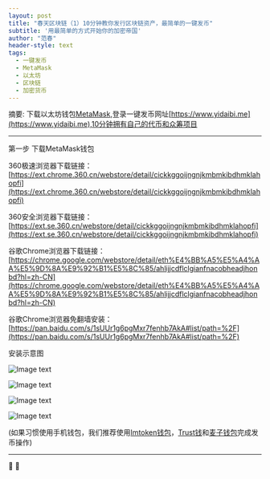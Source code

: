 ```yaml
---
layout: post
title: "春天区块链（1）10分钟教你发行区块链资产，最简单的一键发币"
subtitle: '用最简单的方式开始你的加密帝国'
author: "范春"
header-style: text
tags:
  - 一键发币
  - MetaMask
  - 以太坊
  - 区块链
  - 加密货币
---
```


摘要: 下载以太坊钱包[MetaMask](https://ext.chrome.360.cn/webstore/detail/cickkggoijngnjkmbmkibdhmklahopfi),登录一键发币网址[https://www.yidaibi.me](https://www.yidaibi.me),10分钟拥有自己的代币和众筹项目

---

第一步 下载MetaMask钱包

360极速浏览器下载链接：[https://ext.chrome.360.cn/webstore/detail/cickkggoijngnjkmbmkibdhmklahopfi](https://ext.chrome.360.cn/webstore/detail/cickkggoijngnjkmbmkibdhmklahopfi)

360安全浏览器下载链接：[https://ext.se.360.cn/webstore/detail/cickkggoijngnjkmbmkibdhmklahopfi](https://ext.se.360.cn/webstore/detail/cickkggoijngnjkmbmkibdhmklahopfi)

谷歌Chrome浏览器下载链接：[https://chrome.google.com/webstore/detail/eth%E4%BB%A5%E5%A4%AA%E5%9D%8A%E9%92%B1%E5%8C%85/ahlijjcdflclgianfnacobheadjhonbd?hl=zh-CN](https://chrome.google.com/webstore/detail/eth%E4%BB%A5%E5%A4%AA%E5%9D%8A%E9%92%B1%E5%8C%85/ahlijjcdflclgianfnacobheadjhonbd?hl=zh-CN)

谷歌Chrome浏览器免翻墙安装：[https://pan.baidu.com/s/1sUUr1g6pgMxr7fenhb7AkA#list/path=%2F](https://pan.baidu.com/s/1sUUr1g6pgMxr7fenhb7AkA#list/path=%2F)

安装示意图

![Image text](https://www.btc36.com/yidaibi/1.jpg)

![Image text](https://www.btc36.com/yidaibi/2.jpg)

![Image text](https://www.btc36.com/yidaibi/3.jpg)

![Image text](https://www.btc36.com/yidaibi/4.jpg)

(如果习惯使用手机钱包，我们推荐使用[Imtoken钱包](https://token.im/)，[Trust钱](https://trustwallet.com/)和[麦子钱包](http://mathwallet.org/cn/)完成发币操作)

---


